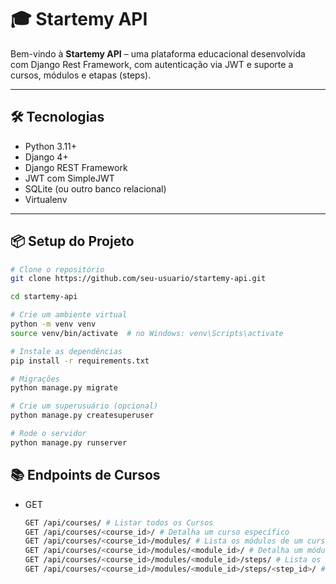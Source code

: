# 🎓 Startemy API

Bem-vindo à **Startemy API** – uma plataforma educacional desenvolvida com Django Rest Framework, com autenticação via JWT e suporte a cursos, módulos e etapas (steps).  

---

## 🛠️ Tecnologias

- Python 3.11+
- Django 4+
- Django REST Framework
- JWT com SimpleJWT
- SQLite (ou outro banco relacional)
- Virtualenv

---

## 📦 Setup do Projeto

```bash
# Clone o repositório
git clone https://github.com/seu-usuario/startemy-api.git

cd startemy-api

# Crie um ambiente virtual
python -m venv venv
source venv/bin/activate  # no Windows: venv\Scripts\activate

# Instale as dependências
pip install -r requirements.txt

# Migrações
python manage.py migrate

# Crie um superusuário (opcional)
python manage.py createsuperuser

# Rode o servidor
python manage.py runserver
```

## 📚 Endpoints de Cursos
- GET
  ```bash
  GET /api/courses/ # Listar todos os Cursos
  GET /api/courses/<course_id>/ # Detalha um curso específico
  GET /api/courses/<course_id>/modules/ # Lista os módulos de um curso
  GET /api/courses/<course_id>/modules/<module_id>/ # Detalha um módulo específico
  GET /api/courses/<course_id>/modules/<module_id>/steps/ # Lista os passos (steps) de um módulo
  GET /api/courses/<course_id>/modules/<module_id>/steps/<step_id>/ # Detalha um passo (step) específico
  ```
